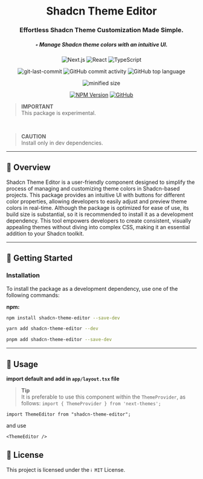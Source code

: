 <div align="center">
<h1 align="center">Shadcn Theme Editor</h1>
<h3>Effortless Shadcn Theme Customization Made Simple.</h3>
<h5>◦ Manage Shadcn theme colors with an intuitive UI.</h5>

<p align="center">

![Next.js](https://img.shields.io/badge/Next.js-000000.svg?style&logo=Next.js&logoColor=white)
![React](https://img.shields.io/badge/React-61DAFB.svg?style&logo=React&logoColor=black)
![TypeScript](https://img.shields.io/badge/TypeScript-3178C6.svg?style&logo=TypeScript&logoColor=white)

</p>

![git-last-commit](https://img.shields.io/github/last-commit/programming-with-ia/shadcn-theme-editor)
![GitHub commit activity](https://img.shields.io/github/commit-activity/m/programming-with-ia/shadcn-theme-editor)
![GitHub top language](https://img.shields.io/github/languages/top/programming-with-ia/shadcn-theme-editor)

![minified size](https://img.shields.io/bundlephobia/min/shadcn-theme-editor@latest)

[![NPM Version](https://img.shields.io/npm/v/shadcn-theme-editor?logo=npm)](https://www.npmjs.com/package/shadcn-theme-editor)
[![GitHub](https://img.shields.io/badge/shadcn_theme_editor-161b22?logo=github)](https://github.com/programming-with-ia/shadcn-theme-editor)

</div>

> **IMPORTANT**  
> This package is experimental.

</br>

> **CAUTION**  
> Install only in dev dependencies.

---

## 📍 Overview

Shadcn Theme Editor is a user-friendly component designed to simplify the process of managing and customizing theme colors in Shadcn-based projects. This package provides an intuitive UI with buttons for different color properties, allowing developers to easily adjust and preview theme colors in real-time. Although the package is optimized for ease of use, its build size is substantial, so it is recommended to install it as a development dependency. This tool empowers developers to create consistent, visually appealing themes without diving into complex CSS, making it an essential addition to your Shadcn toolkit.

---

## 🚀 Getting Started

### Installation

To install the package as a development dependency, use one of the following commands:

**npm:**

```sh
npm install shadcn-theme-editor --save-dev
```

```sh
yarn add shadcn-theme-editor --dev
```

```sh
pnpm add shadcn-theme-editor --save-dev
```

---

## 📖 Usage

**import default and add in `app/layout.tsx` file**

> **Tip**  
> It is preferable to use this component within the `ThemeProvider`, as follows:
`import { ThemeProvider } from 'next-themes';`

```tsx
import ThemeEditor from "shadcn-theme-editor";
```

and use

```tsx
<ThemeEditor />
```

## 📄 License

This project is licensed under the `ℹ️ MIT` License.
